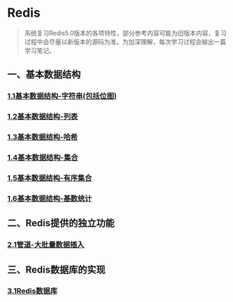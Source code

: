 # Redis

>   系统复习Redis5.0版本的各项特性，部分参考内容可能为旧版本内容，复习过程中会尽量以新版本的源码为准。为加深理解，每次学习过程会输出一篇学习笔记。

## 一、基本数据结构

### [1.1基本数据结构-字符串(包括位图)](zh-cn/redis/RedisString.md)

### [1.2基本数据结构-列表](zh-cn/redis/RedisList.md)

### [1.3基本数据结构-哈希](zh-cn/redis/RedisHash.md)

### [1.4基本数据结构-集合](zh-cn/redis/RedisSet.md)

### [1.5基本数据结构-有序集合](zh-cn/redis/RedisSortedSet.md)

### [1.6基本数据结构-基数统计](zh-cn/redis/RedisHLL.md)

## 二、Redis提供的独立功能

### [2.1管道-大批量数据插入](zh-cn/redis/RedisPipelining.md)

## 三、Redis数据库的实现

### [3.1Redis数据库](zh-cn/redis/RedisDb.md)

